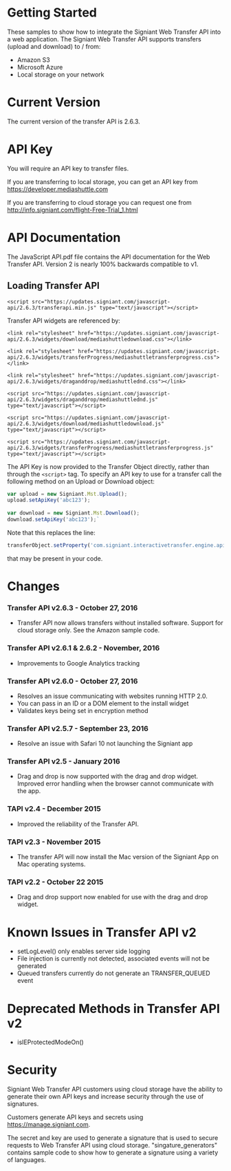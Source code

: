 # Getting Started
These samples to show how to integrate the Signiant Web Transfer API into a web application. The Signiant Web Transfer API supports transfers (upload and download) to / from: 
* Amazon S3
* Microsoft Azure
* Local storage on your network

# Current Version
The current version of the transfer API is 2.6.3.

# API Key
You will require an API key to transfer files. 

If you are transferring to local storage, you can get an API key from https://developer.mediashuttle.com

If you are transferring to cloud storage you can request one from http://info.signiant.com/flight-Free-Trial_1.html

# API Documentation
The JavaScript API.pdf file contains the API documentation for the Web Transfer API. Version 2 is nearly 100% backwards compatible to v1. 

## Loading Transfer API

`<script src="https://updates.signiant.com/javascript-api/2.6.3/transferapi.min.js" type="text/javascript"></script>`

Transfer API widgets are referenced by:

`<link rel="stylesheet" href="https://updates.signiant.com/javascript-api/2.6.3/widgets/download/mediashuttledownload.css"></link>`

`<link rel="stylesheet" href="https://updates.signiant.com/javascript-api/2.6.3/widgets/transferProgress/mediashuttletransferprogress.css"></link>`

`<link rel="stylesheet" href="https://updates.signiant.com/javascript-api/2.6.3/widgets/draganddrop/mediashuttlednd.css"></link>`

`<script src="https://updates.signiant.com/javascript-api/2.6.3/widgets/draganddrop/mediashuttlednd.js" type="text/javascript"></script>`

`<script src="https://updates.signiant.com/javascript-api/2.6.3/widgets/download/mediashuttledownload.js" type="text/javascript"></script>`

`<script src="https://updates.signiant.com/javascript-api/2.6.3/widgets/transferProgress/mediashuttletransferprogress.js" type="text/javascript"></script>`

The API Key is now provided to the Transfer Object directly, rather than through the `<script>` tag. To specify an API key to use for a transfer call the following method on an Upload or Download object:

```javascript
var upload = new Signiant.Mst.Upload();
upload.setApiKey('abc123');
 
var download = new Signiant.Mst.Download();
download.setApiKey('abc123');`
```

Note that this replaces the line:
```javascript
transferObject.setProperty('com.signiant.interactivetransfer.engine.api_key', 'YOUR_API_KEY');
```
that may be present in your code.

# Changes
### Transfer API v2.6.3 - October 27, 2016
* Transfer API now allows transfers without installed software. Support for cloud storage only. See the Amazon sample code.

### Transfer API v2.6.1 & 2.6.2 - November, 2016
* Improvements to Google Analytics tracking

### Transfer API v2.6.0 - October 27, 2016
* Resolves an issue communicating with websites running HTTP 2.0.
* You can pass in an ID or a DOM element to the install widget
* Validates keys being set in encryption method

### Transfer API v2.5.7 - September 23, 2016
* Resolve an issue with Safari 10 not launching the Signiant app

### Transfer API v2.5 - January 2016
* Drag and drop is now supported with the drag and drop widget. Improved error handling when the browser cannot communicate with the app.

### TAPI v2.4 - December 2015
* Improved the reliability of the Transfer API. 

### TAPI v2.3 - November 2015
* The transfer API will now install the Mac version of the Signiant App on Mac operating systems. 

### TAPI v2.2 - October 22 2015
* Drag and drop support now enabled for use with the drag and drop widget.

# Known Issues in Transfer API v2
* setLogLevel() only enables server side logging
* File injection is currently not detected, associated events will not be generated
* Queued transfers currently do not generate an TRANSFER_QUEUED event

# Deprecated Methods in Transfer API v2
* isIEProtectedModeOn()

# Security
Signiant Web Transfer API customers using cloud storage have the ability to generate their own API keys and increase security through the use of signatures.

Customers generate API keys and secrets using https://manage.signiant.com. 

The secret and key are used to generate a signature that is used to secure requests to Web Transfer API using cloud storage. "singature_generators" contains sample code to show how to generate a signature using a variety of languages.
